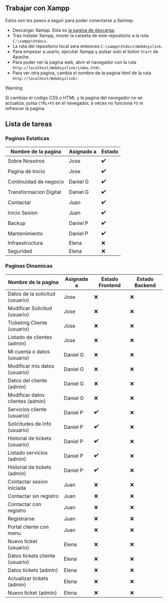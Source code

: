 ## Trabajar con Xampp
Estos son los pasos a seguir para poder conectarse a Xammp.

- Descargar Xampp. Esta es <a href="https://www.apachefriends.org/es/download.html">la pagina de descarga</a>.
- Tras instalar Xampp, mover la carpeta de este repositorio a la ruta `C:\xampp\htdocs`.
- La ruta del repositorio local sera entonces `C:\xampp\htdocs\WebAsyslink`.
- Para empezar a usarlo, ejecutar Xampp y pulsar solo el boton `Start` de Apache.
- Para poder ver la pagina web, abrir el navegador con la ruta `http://localhost/WebAsyslink/index.html`.
- Para ver otra pagina, cambia el nombre de la pagina html de la ruta `http://localhost/WebAsyslink/`.

> [!WARNING]  
> Si cambias el codigo CSS o HTML y la pagina del navegador no se actualiza, pulsa `CTRL+F5` en el navegador, a veces no funciona `F5` ni refrescar la pagina.

## Lista de tareas

### Paginas Estaticas

| Nombre de la pagina    | Asignado a | Estado             |
| ---------------------- | ---------- | ------------------ |
| Sobre Nosotros         | Jose       | :heavy_check_mark: |
| Pagina de Inicio       | Jose       | :heavy_check_mark: |
| Continuidad de negocio | Daniel G   | :heavy_check_mark: |
| Transformacion Digital | Daniel G   | :heavy_check_mark: |
| Contactar              | Juan       | :heavy_check_mark: |
| Inicio Sesion          | Juan       | :heavy_check_mark: |
| Backup                 | Daniel P   | :heavy_check_mark: |
| Mantenimiento          | Daniel P   | :heavy_check_mark: |
| Infraestructura        | Elena      | :x:                |
| Seguridad              | Elena      | :x:                | 


 ### Paginas Dinamicas

| Nombre de la pagina              | Asignado a | Estado Frontend    | Estado Backend |
| -------------------------------- | ---------- | ------------------ | -------------- |
| Datos de la solicitud (usuario)  | Jose       | :x:                | :x:            |
| Modificar Solicitud (usuario)    | Jose       | :x:                | :x:            |
| Ticketing Cliente (usuario)      | Jose       | :x:                | :x:            |
| Listado de clientes (admin)      | Jose       | :x:                | :x:            |
| Mi cuenta o datos (usuario)      | Daniel G   | :x:                | :x:            |
| Modificar mis datos (usuario)    | Daniel G   | :x:                | :x:            |
| Datos del cliente (admin)        | Daniel G   | :x:                | :x:            |
| Modificar datos clientes (admin) | Daniel G   | :x:                | :x:            |
| Servicios cliente (usuario)      | Daniel P   | :heavy_check_mark: | :x:            |
| Solicitudes de info (usuario)    | Daniel P   | :heavy_check_mark: | :x:            |
| Historial de tickets (usuario)   | Daniel P   | :heavy_check_mark: | :x:            |
| Listado servicios (admin)        | Daniel P   | :heavy_check_mark: | :x:            |
| Historial de tickets (admin)     | Daniel P   | :heavy_check_mark: | :x:            |
| Contactar sesion iniciada        | Juan       | :x:                | :x:            |
| Contactar sin registro           | Juan       | :x:                | :x:            |
| Contactar con registro           | Juan       | :x:                | :x:            |
| Registrarse                      | Juan       | :x:                | :x:            |
| Portal cliente con menu          | Juan       | :x:                | :x:            |
| Nuevo ticket (usuario)           | Elena      | :x:                | :x:            |
| Datos tickets cliente (usuario)  | Elena      | :x:                | :x:            |
| Datos tickets (admin)            | Elena      | :x:                | :x:            |
| Actualizar tickets (admin)       | Elena      | :x:                | :x:            |
| Nuevo ticket (admin)             | Elena      | :x:                | :x:            |
